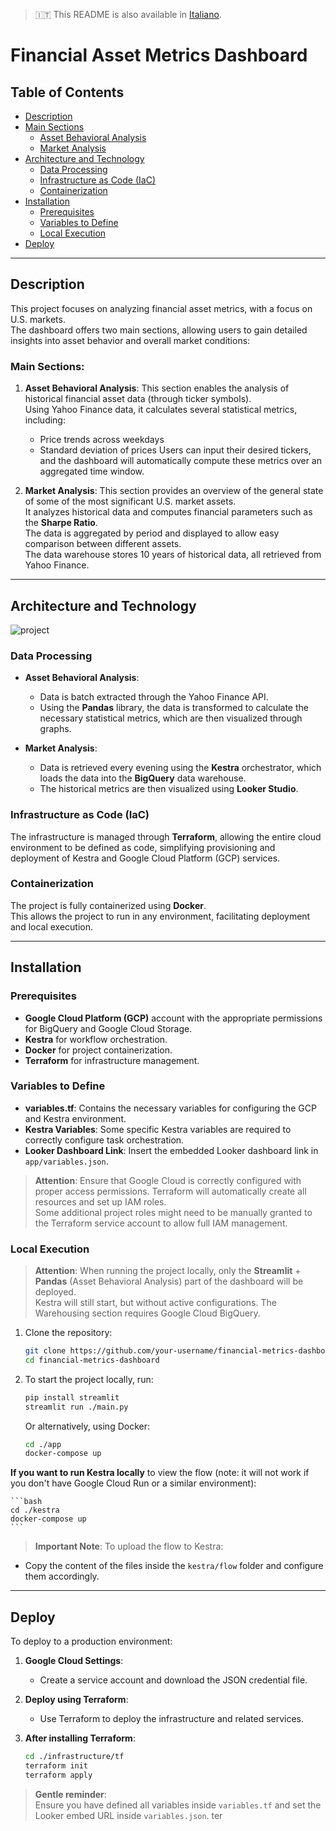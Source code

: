 > 🇮🇹 This README is also available in [Italiano](README.md).

# Financial Asset Metrics Dashboard

## Table of Contents

- [Description](#description)
- [Main Sections](#main-sections)
  - [Asset Behavioral Analysis](#asset-behavioral-analysis)
  - [Market Analysis](#market-analysis)
- [Architecture and Technology](#architecture-and-technology)
  - [Data Processing](#data-processing)
  - [Infrastructure as Code (IaC)](#infrastructure-as-code-iac)
  - [Containerization](#containerization)
- [Installation](#installation)
  - [Prerequisites](#prerequisites)
  - [Variables to Define](#variables-to-define)
  - [Local Execution](#local-execution)
- [Deploy](#deploy)

---

## Description

This project focuses on analyzing financial asset metrics, with a focus on U.S. markets.  
The dashboard offers two main sections, allowing users to gain detailed insights into asset behavior and overall market conditions:

### Main Sections:

1. **Asset Behavioral Analysis**:
   This section enables the analysis of historical financial asset data (through ticker symbols).  
   Using Yahoo Finance data, it calculates several statistical metrics, including:
   - Price trends across weekdays
   - Standard deviation of prices
   Users can input their desired tickers, and the dashboard will automatically compute these metrics over an aggregated time window.

2. **Market Analysis**:
   This section provides an overview of the general state of some of the most significant U.S. market assets.  
   It analyzes historical data and computes financial parameters such as the **Sharpe Ratio**.  
   The data is aggregated by period and displayed to allow easy comparison between different assets.  
   The data warehouse stores 10 years of historical data, all retrieved from Yahoo Finance.

---

## Architecture and Technology

![project](https://github.com/user-attachments/assets/94ab2564-1afd-4ad8-9b3e-09008aa854bc)

### Data Processing

- **Asset Behavioral Analysis**:
  - Data is batch extracted through the Yahoo Finance API.
  - Using the **Pandas** library, the data is transformed to calculate the necessary statistical metrics, which are then visualized through graphs.

- **Market Analysis**:
  - Data is retrieved every evening using the **Kestra** orchestrator, which loads the data into the **BigQuery** data warehouse.
  - The historical metrics are then visualized using **Looker Studio**.

### Infrastructure as Code (IaC)

The infrastructure is managed through **Terraform**, allowing the entire cloud environment to be defined as code, simplifying provisioning and deployment of Kestra and Google Cloud Platform (GCP) services.

### Containerization

The project is fully containerized using **Docker**.  
This allows the project to run in any environment, facilitating deployment and local execution.

---

## Installation

### Prerequisites
- **Google Cloud Platform (GCP)** account with the appropriate permissions for BigQuery and Google Cloud Storage.
- **Kestra** for workflow orchestration.
- **Docker** for project containerization.
- **Terraform** for infrastructure management.

### Variables to Define

- **variables.tf**: Contains the necessary variables for configuring the GCP and Kestra environment.
- **Kestra Variables**: Some specific Kestra variables are required to correctly configure task orchestration.
- **Looker Dashboard Link**: Insert the embedded Looker dashboard link in `app/variables.json`.

> **Attention**: Ensure that Google Cloud is correctly configured with proper access permissions. Terraform will automatically create all resources and set up IAM roles.  
Some additional project roles might need to be manually granted to the Terraform service account to allow full IAM management.

### Local Execution

> **Attention**: When running the project locally, only the **Streamlit** + **Pandas** (Asset Behavioral Analysis) part of the dashboard will be deployed.  
Kestra will still start, but without active configurations. The Warehousing section requires Google Cloud BigQuery.

1. Clone the repository:
    ```bash
    git clone https://github.com/your-username/financial-metrics-dashboard.git
    cd financial-metrics-dashboard
    ```

2. To start the project locally, run:
    ```bash
    pip install streamlit
    streamlit run ./main.py
    ```

   Or alternatively, using Docker:
    ```bash
    cd ./app
    docker-compose up 
    ```

**If you want to run Kestra locally** to view the flow (note: it will not work if you don't have Google Cloud Run or a similar environment):

    ```bash
    cd ./kestra
    docker-compose up 
    ```
> **Important Note**: To upload the flow to Kestra:
- Copy the content of the files inside the `kestra/flow` folder and configure them accordingly.

---

## Deploy

To deploy to a production environment:

1. **Google Cloud Settings**:
   - Create a service account and download the JSON credential file.

2. **Deploy using Terraform**:
   - Use Terraform to deploy the infrastructure and related services.

3. **After installing Terraform**:
    ```bash
    cd ./infrastructure/tf
    terraform init
    terraform apply
    ```
> **Gentle reminder**:  
Ensure you have defined all variables inside `variables.tf` and set the Looker embed URL inside `variables.json`.
ter